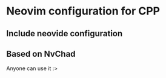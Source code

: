 # Neovim configuration for CPP

## Include **neovide** configuration

## Based on NvChad

Anyone can use it :>
